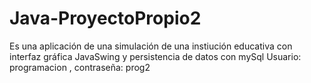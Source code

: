 # Java-ProyectoPropio2
Es una aplicación de una simulación de una instiución educativa con interfaz gráfica JavaSwing y persistencia de datos con mySql
Usuario: programacion , contraseña: prog2
